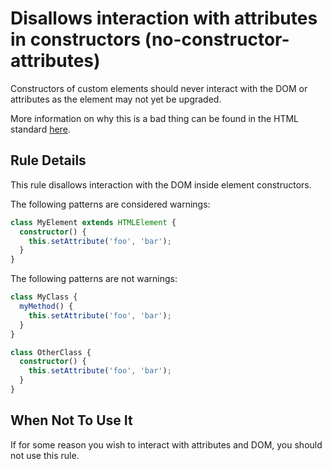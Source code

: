 # Disallows interaction with attributes in constructors (no-constructor-attributes)

Constructors of custom elements should never interact with the DOM or
attributes as the element may not yet be upgraded.

More information on why this is a bad thing can be found in the HTML
standard [here](https://html.spec.whatwg.org/multipage/custom-elements.html#custom-element-conformance).

## Rule Details

This rule disallows interaction with the DOM inside element constructors.

The following patterns are considered warnings:

```ts
class MyElement extends HTMLElement {
  constructor() {
    this.setAttribute('foo', 'bar');
  }
}
```

The following patterns are not warnings:

```ts
class MyClass {
  myMethod() {
    this.setAttribute('foo', 'bar');
  }
}

class OtherClass {
  constructor() {
    this.setAttribute('foo', 'bar');
  }
}
```

## When Not To Use It

If for some reason you wish to interact with attributes and DOM, you
should not use this rule.
